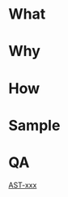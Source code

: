 # What

<!-- Briefly describe the goal of this PR-->

# Why

<!-- Briefly describe the motivation behind the changes introduced on this PR -->

# How

<!-- Describe the rationale for the changes introduced on this PR -->

# Sample

<!-- Add screenshots or gifs when relevant -->

# QA

<!-- Add instructions for QA >

<!-- ✅ TODOs -->
<!-- Assign at least one manteiner to review this PR -->
<!-- Assign everyone who worked on this PR -->

<!-- EXTRAS -->
<!-- 💸 Describe possible tech debits -->

<!-- Jira link -->

[AST-xxx](card_link_in_jira)